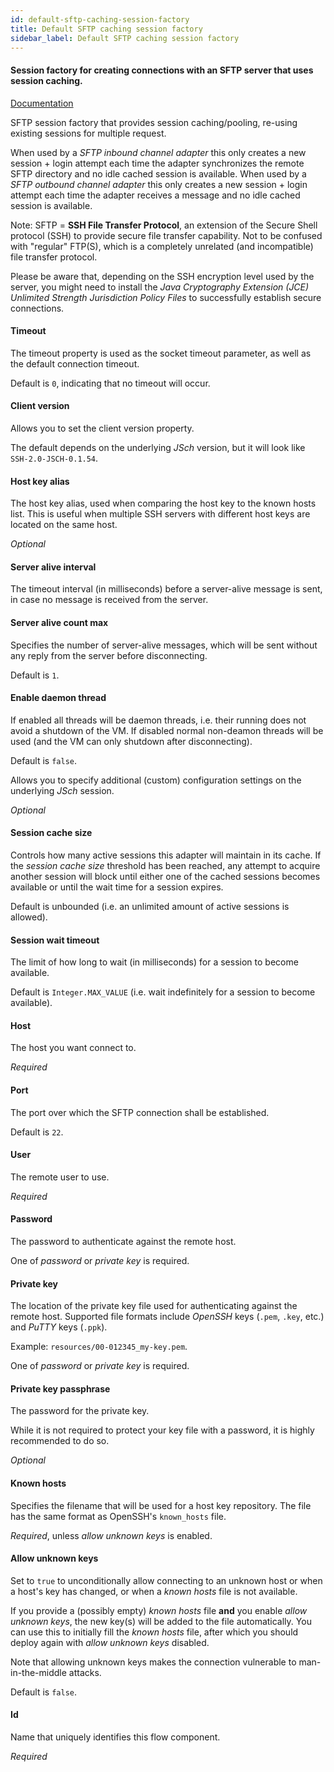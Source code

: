 ```yaml
---
id: default-sftp-caching-session-factory
title: Default SFTP caching session factory
sidebar_label: Default SFTP caching session factory
---
```

#### Session factory for creating connections with an SFTP server that uses session caching.
<a href="http://docs.spring.io/spring-integration/docs/2.2.6.RELEASE/reference/html/sftp.html#sftp-session-factory" target="_blank">Documentation</a>

SFTP session factory that provides session caching/pooling, re-using existing sessions for multiple request.

When used by a <i>SFTP inbound channel adapter</i> this only creates a new session + login attempt each time the adapter synchronizes the remote SFTP directory and no idle cached session is available. When used by a <i>SFTP outbound channel adapter</i> this only creates a new session + login attempt each time the adapter receives a message and no idle cached session is available.

Note: SFTP = <b>SSH File Transfer Protocol</b>, an extension of the Secure Shell protocol (SSH) to provide secure file transfer capability. Not to be confused with "regular" FTP(S), which is a completely unrelated (and incompatible) file transfer protocol.

Please be aware that, depending on the SSH encryption level used by the server, you might need to install the <i>Java Cryptography Extension (JCE) Unlimited Strength Jurisdiction Policy Files</i> to successfully establish secure connections.

#### Timeout
The timeout property is used as the socket timeout parameter, as well as the default connection timeout.

Default is <code>0</code>, indicating that no timeout will occur.

#### Client version
Allows you to set the client version property.

The default depends on the underlying <i>JSch</i> version, but it will look like <code>SSH-2.0-JSCH-0.1.54</code>.

#### Host key alias
The host key alias, used when comparing the host key to the known hosts list. This is useful when multiple SSH servers with different host keys are located on the same host.

<i>Optional</i>

#### Server alive interval
The timeout interval (in milliseconds) before a server-alive message is sent, in case no message is received from the server.

#### Server alive count max
Specifies the number of server-alive messages, which will be sent without any reply from the server before disconnecting.

Default is <code>1</code>.

#### Enable daemon thread
If enabled all threads will be daemon threads, i.e. their running does not avoid a shutdown of the VM. If disabled normal non-deamon threads will be used (and the VM can only shutdown after disconnecting).

Default is <code>false</code>.


Allows you to specify additional (custom) configuration settings on the underlying <i>JSch</i> session.

<i>Optional</i>

#### Session cache size
Controls how many active sessions this adapter will maintain in its cache. If the <i>session cache size</i> threshold has been reached, any attempt to acquire another session will block until either one of the cached sessions becomes available or until the wait time for a session expires.

Default is unbounded (i.e. an unlimited amount of active sessions is allowed).

#### Session wait timeout
The limit of how long to wait (in milliseconds) for a session to become available.

Default is <code>Integer.MAX_VALUE</code> (i.e. wait indefinitely for a session to become available).

#### Host
The host you want connect to.

<i>Required</i>

#### Port
The port over which the SFTP connection shall be established.

Default is <code>22</code>.

#### User
The remote user to use.

<i>Required</i>

#### Password
The password to authenticate against the remote host.

One of <i>password</i> or <i>private key</i> is required.

#### Private key
The location of the private key file used for authenticating against the remote host. Supported file formats include <i>OpenSSH</i> keys (<code>.pem</code>, <code>.key</code>, etc.) and <i>PuTTY</i> keys (<code>.ppk</code>).

Example: <code>resources/00-012345_my-key.pem</code>.

One of <i>password</i> or <i>private key</i> is required.

#### Private key passphrase
The password for the private key.

While it is not required to protect your key file with a password, it is highly recommended to do so.

<i>Optional</i>

#### Known hosts
Specifies the filename that will be used for a host key repository. The file has the same format as OpenSSH's <code>known_hosts</code> file.

<i>Required</i>, unless <i>allow unknown keys</i> is enabled.

#### Allow unknown keys
Set to <code>true</code> to unconditionally allow connecting to an unknown host or when a host's key has changed, or when a <i>known hosts</i> file is not available.

If you provide a (possibly empty) <i>known hosts</i> file <b>and</b> you enable <i>allow unknown keys</i>, the new key(s) will be added to the file automatically. You can use this to initially fill the <i>known hosts</i> file, after which you should deploy again with <i>allow unknown keys</i> disabled.

Note that allowing unknown keys makes the connection vulnerable to man-in-the-middle attacks.

Default is <code>false</code>.

#### Id
Name that uniquely identifies this flow component.

<i>Required</i>

